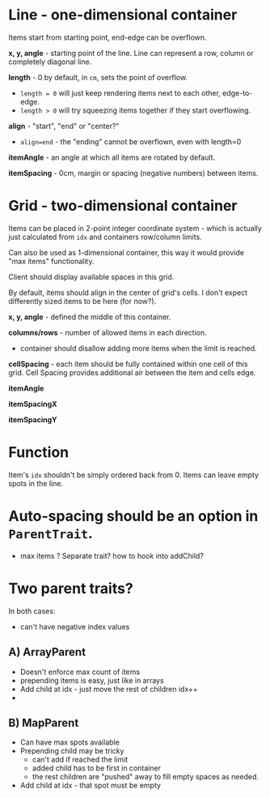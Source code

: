 # Line - one-dimensional container

Items start from starting point, end-edge can be overflown.

**x, y, angle** - starting point of the line. Line can represent a row, column or completely diagonal line.

**length** - 0 by default, in `cm`, sets the point of overflow.

- `length = 0` will just keep rendering items next to each other, edge-to-edge.
- `length > 0` will try squeezing items together if they start overflowing.

**align** - "start", "end" or "center?"

- `align=end` - the "ending" cannot be overflown, even with length=0

<!--
**wrap** - false by default. Makes no sense with length 0?
**wrapReverse** - just a proposal, see later if that's needed at all?
-->

**itemAngle** - an angle at which all items are rotated by default.

**itemSpacing** - 0cm, margin or spacing (negative numbers) between items.

# Grid - two-dimensional container

Items can be placed in 2-point integer coordinate system - which is actually just calculated from `idx` and containers row/column limits.

Can also be used as 1-dimensional container, this way it would provide "max items" functionality.

Client should display available spaces in this grid.

By default, items should align in the center of grid's cells. I don't expect differently sized items to be here (for now?).

**x, y, angle** - defined the middle of this container.

**columns/rows** - number of allowed items in each direction.

- container should disallow adding more items when the limit is reached.

**cellSpacing** - each item should be fully contained within one cell of this grid. Cell Spacing provides additional air between the item and cells edge.

**itemAngle**

**itemSpacingX**

**itemSpacingY**

# Function

Item's `idx` shouldn't be simply ordered back from 0.
Items can leave empty spots in the line.

# Auto-spacing should be an option in `ParentTrait`.

- max items ? Separate trait? how to hook into addChild?

# Two parent traits?

In both cases:

- can't have negative index values

## A) ArrayParent

- Doesn't enforce max count of items
- prepending items is easy, just like in arrays
- Add child at idx - just move the rest of children idx++
-

## B) MapParent

- Can have max spots available
- Prepending child may be tricky
  - can't add if reached the limit
  - added child has to be first in container
  - the rest children are "pushed" away to fill empty spaces as needed.
- Add child at idx - that spot must be empty
